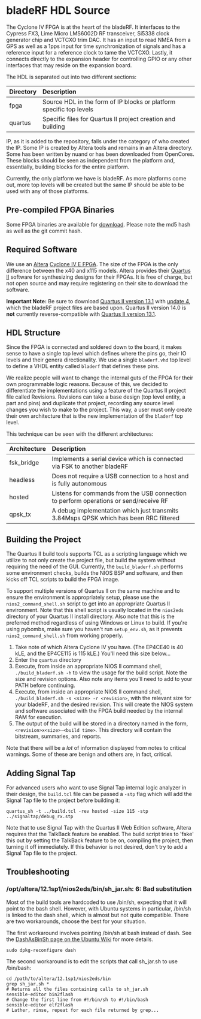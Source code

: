 # bladeRF HDL Source #
The Cyclone IV FPGA is at the heart of the bladeRF.  It interfaces to the Cypress FX3, Lime Micro LMS6002D RF transceiver, Si5338 clock generator chip and VCTCXO trim DAC.  It has an input to read NMEA from a GPS as well as a 1pps input for time synchronization of signals and has a reference input for a reference clock to tame the VCTCXO.  Lastly, it connects directly to the expansion header for controlling GPIO or any other interfaces that may reside on the expansion board.

The HDL is separated out into two different sections:

| Directory | Description                                                           |
| :-------- | :-------------------------------------------------------------------- |
| fpga      | Source HDL in the form of IP blocks or platform specific top levels   |
| quartus   | Specific files for Quartus II project creation and building           |

IP, as it is added to the repository, falls under the category of who created the IP.  Some IP is created by Altera tools and remains in an Altera directory.  Some has been written by nuand or has been downloaded from OpenCores.  These blocks should be seen as independent from the platform and, essentially, building blocks for the entire platform.

Currently, the only platform we have is bladeRF.  As more platforms come out, more top levels will be created but the same IP should be able to be used with any of those platforms.

## Pre-compiled FPGA Binaries ##
Some FPGA binaries are available for [download][download].  Please note the md5 hash as well as the git commit hash.

[download]: http://nuand.com/fpga (nuand/FPGA Images)

## Required Software ##
We use an [Altera][altera] [Cyclone IV E FPGA][cive].  The size of the FPGA is the only difference between the x40 and x115 models.  Altera provides their [Quartus II][quartus] software for synthesizing designs for their FPGAs.  It is free of charge, but not open source and may require registering on their site to download the software.

**Important Note:** Be sure to download [Quartus II version 13.1][quartus] with [update 4], which the bladeRF project files are based upon. Quartus II version 14.0 is **not** currently reverse-compatible with [Quartus II version 13.1][quartus].

[altera]: http://www.altera.com (Altera)
[quartus]: http://dl.altera.com/13.1/?edition=web (Quartus II Web Edition 13.1 Software)
[cive]: http://www.altera.com/devices/fpga/cyclone-iv/overview/cyiv-overview.html
[update 4]: http://www.altera.com/literature/rn/archives/rn_qts_131up4_dev_support.pdf (Quartus II 13.1 Update 4)

## HDL Structure ##
Since the FPGA is connected and soldered down to the board, it makes sense to have a single top level which defines where the pins go, their IO levels and their genera directionality.  We use a single `bladerf.vhd` top level to define a VHDL entity called `bladerf` that defines these pins.

We realize people will want to change the internal guts of the FPGA for their own programmable logic reasons.  Because of this, we decided to differentiate the implementations using a feature of the Quartus II project file called Revisions.  Revisions can take a base design (top level entity, a part and pins) and duplicate that project, recording any source level changes you wish to make to the project.  This way, a user must only create their own architecture that is the new implementation of the `bladerf` top level.

This technique can be seen with the different architectures:

| Architecture  | Description                                                                           |
| :------------ | :------------------------------------------------------------------------------------ |
| fsk_bridge    | Implements a serial device which is connected via FSK to another bladeRF              |
| headless      | Does not require a USB connection to a host and is fully autonomous                   |
| hosted        | Listens for commands from the USB connection to perform operations or send/receive RF |
| qpsk_tx       | A debug implementation which just transmits 3.84Msps QPSK which has been RRC filtered |

## Building the Project ##
The Quartus II build tools supports TCL as a scripting language which we utilize to not only create the project file, but build the system without requiring the need of the GUI. Currently, the `build_bladerf.sh` performs some environment checks, builds the NIOS BSP and software, and then kicks off TCL scripts to build the FPGA image.

To support multiple versions of Quartus II on the same machine and to ensure the environment is appropriately setup, please use the `nios2_command_shell.sh` script to get into an appropriate Quartus II environment.  Note that this shell script is usually located in the `nios2eds` directory of your Quartus II install directory.  Also note that this is the preferred method regardless of using Windows or Linux to build.  If you're using pybombs, make sure you haven't run `setup_env.sh`, as it prevents `nios2_command_shell.sh` from working properly.

1. Take note of which Altera Cyclone IV you have. (The EP4CE40 is 40 kLE, and the EP4CE115 is 115 kLE.)  You'll need this size below...
2. Enter the `quartus` directory
3. Execute, from inside an appropriate NIOS II command shell, `./build_bladerf.sh -h` to view the usage for the build script. Note the size and revision options. Also note any items you'll need to add to your PATH before continuing.
4. Execute, from inside an appropriate NIOS II command shell, `./build_bladerf.sh -s <size> -r <revision>`, with the relevant size for your bladeRF, and the desired revision.  This will create the NIOS system and software associated with the FPGA build needed by the internal RAM for execution.
5. The output of the build will be stored in a directory named in the form, `<revision>x<size>-<build time>`.  This directory will contain the bitstream, summaries, and reports.

Note that there will be a _lot_ of information displayed from notes to critical warnings.  Some of these are benign and others are, in fact, critical.

## Adding Signal Tap ##
For advanced users who want to use Signal Tap internal logic analyzer in their design, the `build.tcl` file can be passed a `-stp` flag which will add the Signal Tap file to the project before building it:

```
quartus_sh -t ../build.tcl -rev hosted -size 115 -stp ../signaltap/debug_rx.stp
```

Note that to use Signal Tap with the Quartus II Web Edition software, Altera requires that the TalkBack feature be enabled.  The build script tries to 'fake' this out by setting the TalkBack feature to be on, compiling the project, then turning it off immediately.  If this behavior is not desired, don't try to add a Signal Tap file to the project.

## Troubleshooting ##
### /opt/altera/12.1sp1/nios2eds/bin/sh_jar.sh: 6: Bad substitution ###
Most of the build tools are hardcoded to use /bin/sh, expecting that it will point to the bash shell.  However, with Ubuntu systems in particular, /bin/sh is linked to the dash shell, which is almost but not quite compatible.  There are two workarounds, choose the best for your situation.

The first workaround involves pointing /bin/sh at bash instead of dash. See the [DashAsBinSh page on the Ubuntu Wiki](https://wiki.ubuntu.com/DashAsBinSh) for more details.

```
sudo dpkg-reconfigure dash
```

The second workaround is to edit the scripts that call sh_jar.sh to use /bin/bash:

```
cd /path/to/altera/12.1sp1/nios2eds/bin
grep sh_jar.sh *
# Returns all the files containing calls to sh_jar.sh
sensible-editor bin2flash
# Change the first line from #!/bin/sh to #!/bin/bash
sensible-editor elf2flash
# Lather, rinse, repeat for each file returned by grep...
```

